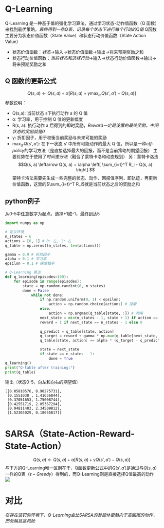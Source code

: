 # Q-Learning
Q-Learning 是一种基于值的强化学习算法，通过学习状态-动作值函数（Q 函数）来找到最优策略，*最终得到一张Q表，记录每个状态下进行每个行动的Q值*
Q函数主要分为状态价值函数（State Value）和状态行动价值函数（State Action Value）
- 状态价值函数：*状态*->输入->状态价值函数->输出->将来预期奖励之和
- 状态行动价值函数：*当前状态和选择行动*->输入->状态行动价值函数->输出->将来预期奖励之和
## Q 函数的更新公式
$$
Q(s, a) \leftarrow Q(s, a) + \alpha \left[ R(s, a) + \gamma \max_{a'} Q(s', a') - Q(s, a) \right]
$$
参数说明：
- Q(s,a): 当前状态 s下执行动作 a 的 Q 值
- α: 学习率，用于控制 Q 值的更新幅度
- R(s, a): 执行动作 a 后得到的即时奖励，*Reward一定是设置的最终奖励，中间状态的奖励就是0*
- γ: 折扣因子，用于权衡当前奖励与未来可能的奖励
- $\max_{a'} Q(s', a')$: 在下一状态 s′ 中所有可能动作的最大 Q 值，所以是一种*off-policy*的学习方法（是直接选择最大的回报，而不是当前策略的期望回报）
主要优势在于使用了*时间差分法*（融合了蒙特卡洛和动态规划）
另：蒙特卡洛法
$$Q(s, a) \leftarrow Q(s, a) + \alpha \left[ \sum_{i=t}^T R_i - Q(s, a) \right]
$$
蒙特卡洛法需要先生成一些完整的状态、动作、回报值序列，即轨迹，再更新价值函数，这里的$\sum_{i=t}^T R_i$就是当前状态之后的奖励之和
## python例子
从0-5中任意数字为起点，选择+1或-1，最终到达5
```python
import numpy as np

# 定义环境
n_states = 6
actions = [0, 1] # 0: 左, 1: 右
q_table = np.zeros((n_states, len(actions)))

gamma = 0.9 # 折扣因子
alpha = 0.1 # 学习率
epsilon = 0.1 # 探索概率

# Q-Learning 算法
def q_learning(episodes=100):
	for episode in range(episodes):
		state = np.random.randint(0, n_states)
		done = False
			while not done:
				if np.random.uniform(0, 1) < epsilon:
					action = np.random.choice(actions) # 探索
				else:
					action = np.argmax(q_table[state, :]) # 利用
				next_state = min(n_states - 1, state + 1) if action == 1 else max(0, state - 1)
				reward = 1 if next_state == n_states - 1 else 0
				
				q_predict = q_table[state, action]
				q_target = reward + gamma * np.max(q_table[next_state, :])
				q_table[state, action] += alpha * (q_target - q_predict)

				state = next_state
				if state == n_states - 1:
					done = True
q_learning()
print("Q-table after training:")
print(q_table)
```
输出（状态0-5，向左和向右的期望值）
```shell
[[0.05810576, 0.90275731],
 [0.1551038 , 1.41656844],
 [0.37051653, 1.75008744],
 [0.42551719, 2.05367294],
 [0.94811403, 2.34509812],
 [1.52305029, 0.18655817]]
```
# SARSA（State-Action-Reward-State-Action）
$$
Q(s, a) \leftarrow Q(s, a) + \alpha \left[ R(s, a) + \gamma Q(s', a') - Q(s, a) \right]
$$
与下方的Q-Learning唯一区别在于，Q函数更新公式中的$Q(s'.a')$是通过与$Q(s,a)$一样的Q表（$\epsilon-Greedy$）得到的，而Q-Learning则是直接选择Q值最高的动作
![](https://pics0.baidu.com/feed/79f0f736afc37931fa2ff3f6c007294941a911fd.jpeg@f_auto?token=4f348966aa377196ad1d8f212be65718)
# 对比
*在存在惩罚的环境下，Q-Learning会比SARSA的智能体更趋向于高回报的动作，而忽略其高风险*